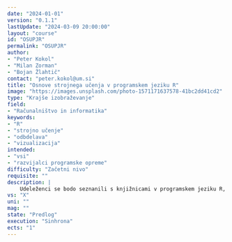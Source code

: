 ```yaml
---
date: "2024-01-01" 
version: "0.1.1"
lastUpdate: "2024-03-09 20:00:00"
layout: "course"
id: "OSUPJR"
permalink: "OSUPJR"
author:
- "Peter Kokol"
- "Milan Zorman"
- "Bojan Žlahtič"
contact: "peter.kokol@um.si"
title: "Osnove strojnega učenja v programskem jeziku R"
image: "https://images.unsplash.com/photo-1571171637578-41bc2dd41cd2"
type: "Krajše izobraževanje"
field:
- "Računalništvo in informatika"
keywords:
- "R"
- "strojno učenje"
- "odbdelava"
- "vizualizacija"
intended:
- "vsi"
- "razvijalci programske opreme"
difficulty: "Začetni nivo"
requisite: ""
description: |
    Udeleženci se bodo seznanili s knjižnicami v programskem jeziku R, ki so namenjene strojnemu učenju, obdelavi podatkov in vizualizaciji, ter spoznali praktične primere njihove uporabe.
vs: "X"
uni: ""
mag: ""
state: "Predlog"
execution: "Sinhrona"
ects: "1"
---
```

